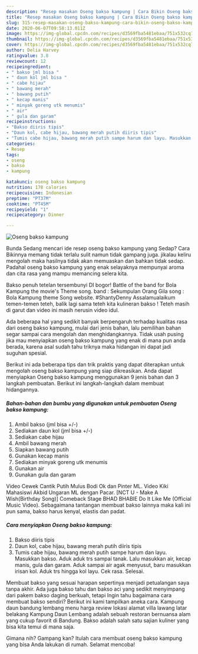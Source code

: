 ```yaml
---
description: "Resep masakan Oseng bakso kampung | Cara Bikin Oseng bakso kampung Yang Lezat Sekali"
title: "Resep masakan Oseng bakso kampung | Cara Bikin Oseng bakso kampung Yang Lezat Sekali"
slug: 315-resep-masakan-oseng-bakso-kampung-cara-bikin-oseng-bakso-kampung-yang-lezat-sekali
date: 2020-06-07T09:58:13.011Z
image: https://img-global.cpcdn.com/recipes/d3569fba5481ebaa/751x532cq70/oseng-bakso-kampung-foto-resep-utama.jpg
thumbnail: https://img-global.cpcdn.com/recipes/d3569fba5481ebaa/751x532cq70/oseng-bakso-kampung-foto-resep-utama.jpg
cover: https://img-global.cpcdn.com/recipes/d3569fba5481ebaa/751x532cq70/oseng-bakso-kampung-foto-resep-utama.jpg
author: Delia Harvey
ratingvalue: 3.8
reviewcount: 12
recipeingredient:
- " bakso jml bisa "
- " daun kol jml bisa "
- " cabe hijau"
- " bawang merah"
- " bawang putih"
- " kecap manis"
- " minyak goreng utk menumis"
- " air"
- " gula dan garam"
recipeinstructions:
- "Bakso diiris tipis"
- "Daun kol, cabe hijau, bawang merah putih diiris tipis"
- "Tumis cabe hijau, bawang merah putih sampe harum dan layu. Masukkan bakso. Aduk aduk trs sampai tanak. Lalu masukkan air, kecap manis, gula dan garam. Aduk sampai air agak menyusut, baru masukkan irisan kol. Aduk trs hingga kol layu. Cek rasa. Selesai."
categories:
- Resep
tags:
- oseng
- bakso
- kampung

katakunci: oseng bakso kampung 
nutrition: 178 calories
recipecuisine: Indonesian
preptime: "PT37M"
cooktime: "PT45M"
recipeyield: "1"
recipecategory: Dinner

---
```



![Oseng bakso kampung](https://img-global.cpcdn.com/recipes/d3569fba5481ebaa/751x532cq70/oseng-bakso-kampung-foto-resep-utama.jpg)

Bunda Sedang mencari ide resep oseng bakso kampung yang Sedap? Cara Bikinnya memang tidak terlalu sulit namun tidak gampang juga. jikalau keliru mengolah maka hasilnya tidak akan memuaskan dan bahkan tidak sedap. Padahal oseng bakso kampung yang enak selayaknya mempunyai aroma dan cita rasa yang mampu memancing selera kita.

Bakso penuh tetelan tersembunyi DI bogor! Battle of the band for Bola Kampung the movie&#39;s Theme song. band : Sekumpulan Orang Gila song : Bola Kampung theme Song website. #ShantyDenny Assalamualaikum temen-temen teteh, balik lagi sama teteh kita kulineran bakso ! Teteh masih di garut dan video ini masih nerusin video idul.

Ada beberapa hal yang sedikit banyak berpengaruh terhadap kualitas rasa dari oseng bakso kampung, mulai dari jenis bahan, lalu pemilihan bahan segar sampai cara mengolah dan menghidangkannya. Tidak usah pusing jika mau menyiapkan oseng bakso kampung yang enak di mana pun anda berada, karena asal sudah tahu triknya maka hidangan ini dapat jadi suguhan spesial.


Berikut ini ada beberapa tips dan trik praktis yang dapat diterapkan untuk mengolah oseng bakso kampung yang siap dikreasikan. Anda dapat menyiapkan Oseng bakso kampung menggunakan 9 jenis bahan dan 3 langkah pembuatan. Berikut ini langkah-langkah dalam membuat hidangannya.

<!--inarticleads1-->

##### Bahan-bahan dan bumbu yang digunakan untuk pembuatan Oseng bakso kampung:

1. Ambil  bakso (jml bisa +/-)
1. Sediakan  daun kol (jml bisa +/-)
1. Sediakan  cabe hijau
1. Ambil  bawang merah
1. Siapkan  bawang putih
1. Gunakan  kecap manis
1. Sediakan  minyak goreng utk menumis
1. Gunakan  air
1. Gunakan  gula dan garam


Video Cewek Cantik Putih Mulus Bodi Ok dan Pinter ML. Video Kiki Mahasiswi Akbid Ungaran ML dengan Pacar. [NCT U - Make A Wish(Birthday Song)] Comeback Stage BHAD BHABIE Do It Like Me (Official Music Video). Sebagaimana tantangan membuat bakso lainnya maka kali ini pun sama, bakso harus kenyal, elastis dan padat. 

<!--inarticleads2-->

##### Cara menyiapkan Oseng bakso kampung:

1. Bakso diiris tipis
1. Daun kol, cabe hijau, bawang merah putih diiris tipis
1. Tumis cabe hijau, bawang merah putih sampe harum dan layu. Masukkan bakso. Aduk aduk trs sampai tanak. Lalu masukkan air, kecap manis, gula dan garam. Aduk sampai air agak menyusut, baru masukkan irisan kol. Aduk trs hingga kol layu. Cek rasa. Selesai.


Membuat bakso yang sesuai harapan sepertinya menjadi petualangan saya tanpa akhir. Ada juga bakso tahu dan bakso aci yang sedikit menyimpang dari pakem bakso daging berkuah, tetapi Ingin tahu bagaimana cara membuat bakso sendiri? Berikut ini kami tampilkan aneka cara. Kampung daun bandung lembang menu harga review lokasi alamat villa lawang latar belakang Kampung Daun Lembang adalah sebuah restoran bernuansa alam yang cukup favorit di Bandung. Bakso adalah salah satu sajian kuliner yang bisa kita temui di mana saja. 

Gimana nih? Gampang kan? Itulah cara membuat oseng bakso kampung yang bisa Anda lakukan di rumah. Selamat mencoba!
